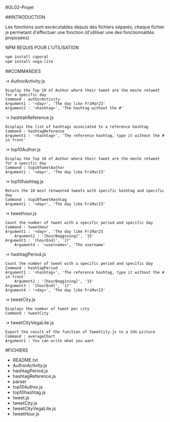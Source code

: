 #GL02-Projet

##INTRODUCTION

Les fonctions sont excécutables depuis des fichiers séparés,
chaque fichier js permetant d'effectuer une fonction (d'utiliser une des fonctionnalités proposées)

NPM REQUIS POUR L'UTILISATION

```bash
npm install caporal
npm install vega-lite
```
##COMMANDES

-> AuthorActivity.js 
	
	Display the Top 10 of Author where their tweet are the moste retweet for a specific day
	Command : authorActivity
	Argument1 : '<day>', 'The day like FriMar23'
	Argument2 : '<hashtag>', 'The hashtag without the #'

-> hashtahReference.js 
	
	Displays the list of hashtags associated to a reference hashtag
	Command : hashtagReference
	Argument1 : '<hashtag>', 'The reference hashtag, type it without the # in front'


-> top10Author.js  
	
	Display the Top 10 of Author where their tweet are the moste retweet for a specific day
	Command : top10TweetAuthor
	Argument1 : '<day>', 'The day like FriMar23'


-> top10hashtag.js  
	
	Return the 10 most retweeted tweets with specific hashtag and specific day
	Command : top10TweetHashtag
	Argument1 : '<day>', 'The day like FriMar23'


-> tweethour.js  
	
	Count the number of tweet with a specific period and specific day
	Command : tweetHour
	Argument1 : '<day>', 'The day like FriMar23
    	Argument2 : '[hourBeggining]', '15'
   	Argument3 : '[hourEnd]', '17'
    	Argument4 : '<username>', 'The username'

-> hashtagPeriod.js  
	
	Count the number of tweet with a specific period and specific day
	Command : hashtagPeriod
	Argument1 : '<hashtag>', 'The reference hashtag, type it without the # in front'
    	Argument2 : '[hourBeggining]', '15'
   	Argument3 : '[hourEnd]', '17'
	Argument4 : '<day>', 'The day like FriMar23'

-> tweetCity.js 
	
	Displays the number of tweet per city
	Command : tweetCity

-> tweetCityVegaLite.js 
	
	Export the result of the function of TweetCity.js to a SVG picture
	Command : averageChart
	Argument1 : You can write what you want 

#FICHIERS

- README.txt
- AuthorActivity.js
- hashtagPeriod.js
- hashtagReference.js
- parser
- top10Author.js
- top10hashtag.js
- tweet.js
- tweetCity.js
- tweetCityVegaLite.js
- tweetHour.js

